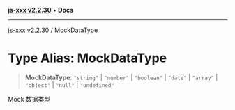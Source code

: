 [**js-xxx v2.2.30**](../README.md) • **Docs**

***

[js-xxx v2.2.30](../README.md) / MockDataType

# Type Alias: MockDataType

> **MockDataType**: `"string"` \| `"number"` \| `"boolean"` \| `"date"` \| `"array"` \| `"object"` \| `"null"` \| `"undefined"`

Mock 数据类型

